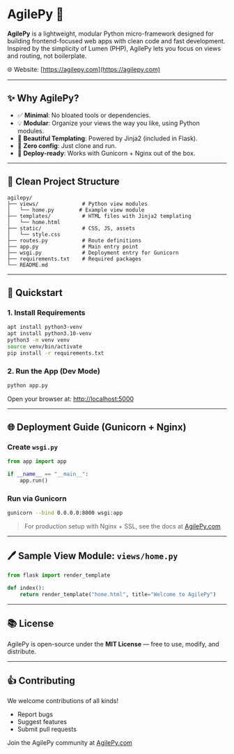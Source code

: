# AgilePy 🐍

**AgilePy** is a lightweight, modular Python micro-framework designed for building frontend-focused web apps with clean code and fast development. Inspired by the simplicity of Lumen (PHP), AgilePy lets you focus on views and routing, not boilerplate.

🌐 Website: [https://agilepy.com](https://agilepy.com)

---

## ✨ Why AgilePy?

* ✅ **Minimal**: No bloated tools or dependencies.
* 💡 **Modular**: Organize your views the way you like, using Python modules.
* 🎨 **Beautiful Templating**: Powered by Jinja2 (included in Flask).
* 🔧 **Zero config**: Just clone and run.
* 🚀 **Deploy-ready**: Works with Gunicorn + Nginx out of the box.

---

## 📁 Clean Project Structure

```
agilepy/
├── views/              # Python view modules
│   └── home.py        # Example view module
├── templates/          # HTML files with Jinja2 templating
│   └── home.html
├── static/             # CSS, JS, assets
│   └── style.css
├── routes.py           # Route definitions
├── app.py              # Main entry point
├── wsgi.py             # Deployment entry for Gunicorn
├── requirements.txt    # Required packages
└── README.md
```

---

## 🚀 Quickstart

### 1. Install Requirements

```bash
apt install python3-venv
apt install python3.10-venv
python3 -m venv venv
source venv/bin/activate
pip install -r requirements.txt
```

### 2. Run the App (Dev Mode)

```bash
python app.py
```

Open your browser at: [http://localhost:5000](http://localhost:5000)

---

## 🌐 Deployment Guide (Gunicorn + Nginx)

### Create `wsgi.py`

```python
from app import app

if __name__ == "__main__":
    app.run()
```

### Run via Gunicorn

```bash
gunicorn --bind 0.0.0.0:8000 wsgi:app
```

> For production setup with Nginx + SSL, see the docs at [AgilePy.com](https://agilepy.com)

---

## 🖊️ Sample View Module: `views/home.py`

```python
from flask import render_template

def index():
    return render_template("home.html", title="Welcome to AgilePy")
```

---

## 📚 License

AgilePy is open-source under the **MIT License** — free to use, modify, and distribute.

---

## 👍 Contributing

We welcome contributions of all kinds!

* Report bugs
* Suggest features
* Submit pull requests

Join the AgilePy community at [AgilePy.com](https://agilepy.com)
